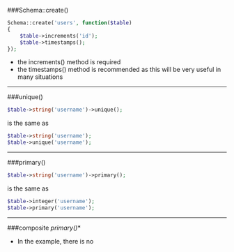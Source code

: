 ###Schema::create()

```php
Schema::create('users', function($table)
{
	$table->increments('id');					
	$table->timestamps();						
});
```

* the increments() method is required
* the timestamps() method is recommended as this will be very useful in many situations

___

###unique()

```php
$table->string('username')->unique();
```

is the same as

```php
$table->string('username');
$table->unique('username');
```
___

###primary()

```php
$table->string('username')->primary();
```

is the same as 

```php
$table->integer('username');
$table->primary('username');
```

___

###composite *primary()**


* In the example, there is no 